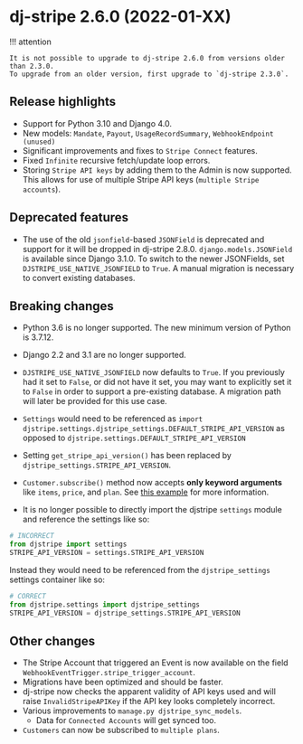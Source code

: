 # dj-stripe 2.6.0 (2022-01-XX)

!!! attention

    It is not possible to upgrade to dj-stripe 2.6.0 from versions older than 2.3.0.
    To upgrade from an older version, first upgrade to `dj-stripe 2.3.0`.

## Release highlights

-   Support for Python 3.10 and Django 4.0.
-   New models: `Mandate`, `Payout`, `UsageRecordSummary`, `WebhookEndpoint (unused)`
-   Significant improvements and fixes to `Stripe Connect` features.
-   Fixed `Infinite` recursive fetch/update loop errors.
-   Storing `Stripe API keys` by adding them to the Admin is now supported.
    This allows for use of multiple Stripe API keys (`multiple Stripe accounts`).

## Deprecated features

-   The use of the old `jsonfield`-based `JSONField` is deprecated and support for it
    will be dropped in dj-stripe 2.8.0. `django.models.JSONField` is available since
    Django 3.1.0. To switch to the newer JSONFields, set `DJSTRIPE_USE_NATIVE_JSONFIELD`
    to `True`. A manual migration is necessary to convert existing databases.

## Breaking changes

-   Python 3.6 is no longer supported. The new minimum version of Python is 3.7.12.
-   Django 2.2 and 3.1 are no longer supported.
-   `DJSTRIPE_USE_NATIVE_JSONFIELD` now defaults to `True`. If you previously had it set
    to `False`, or did not have it set, you may want to explicitly set it to `False` in
    order to support a pre-existing database. A migration path will later be provided
    for this use case.

- `Settings` would need to be referenced as `import djstripe.settings.djstripe_settings.DEFAULT_STRIPE_API_VERSION` as opposed to `djstripe.settings.DEFAULT_STRIPE_API_VERSION`

- Setting `get_stripe_api_version()` has been replaced by `djstripe_settings.STRIPE_API_VERSION`.

- `Customer.subscribe()` method now accepts **only keyword arguments** like `items`, `price`, and `plan`. See [this example](https://dj-stripe.github.io/dj-stripe/usage/subscribing_customers/) for more information.

- It is no longer possible to directly import the djstripe `settings` module and reference the settings like so:

```python
# INCORRECT
from djstripe import settings
STRIPE_API_VERSION = settings.STRIPE_API_VERSION
```

Instead they would need to be referenced from the `djstripe_settings` settings container like so:

```python
# CORRECT
from djstripe.settings import djstripe_settings
STRIPE_API_VERSION = djstripe_settings.STRIPE_API_VERSION
```



## Other changes

-   The Stripe Account that triggered an Event is now available on the field
    `WebhookEventTrigger.stripe_trigger_account`.
-   Migrations have been optimized and should be faster.
-   dj-stripe now checks the apparent validity of API keys used and will raise
    `InvalidStripeAPIKey` if the API key looks completely incorrect.
-   Various improvements to `manage.py djstripe_sync_models`.
    - Data for `Connected Accounts` will get synced too.
-   `Customers` can now be subscribed to `multiple plans`.
